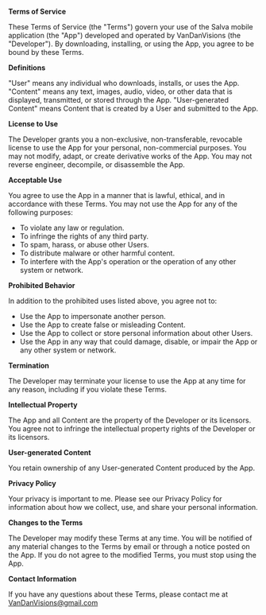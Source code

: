 **Terms of Service**

These Terms of Service (the "Terms") govern your use of the Salva mobile application (the "App") developed and operated by VanDanVisions (the "Developer"). By downloading, installing, or using the App, you agree to be bound by these Terms.

**Definitions**

"User" means any individual who downloads, installs, or uses the App.
"Content" means any text, images, audio, video, or other data that is displayed, transmitted, or stored through the App.
"User-generated Content" means Content that is created by a User and submitted to the App.

**License to Use**

The Developer grants you a non-exclusive, non-transferable, revocable license to use the App for your personal, non-commercial purposes. You may not modify, adapt, or create derivative works of the App. You may not reverse engineer, decompile, or disassemble the App.

**Acceptable Use**

You agree to use the App in a manner that is lawful, ethical, and in accordance with these Terms. You may not use the App for any of the following purposes:
- To violate any law or regulation.
- To infringe the rights of any third party.
- To spam, harass, or abuse other Users.
- To distribute malware or other harmful content.
- To interfere with the App's operation or the operation of any other system or network.

**Prohibited Behavior**

In addition to the prohibited uses listed above, you agree not to:
- Use the App to impersonate another person.
- Use the App to create false or misleading Content.
- Use the App to collect or store personal information about other Users.
- Use the App in any way that could damage, disable, or impair the App or any other system or network.

**Termination**

The Developer may terminate your license to use the App at any time for any reason, including if you violate these Terms.

**Intellectual Property**

The App and all Content are the property of the Developer or its licensors. You agree not to infringe the intellectual property rights of the Developer or its licensors.

**User-generated Content**

You retain ownership of any User-generated Content produced by the App.

**Privacy Policy**

Your privacy is important to me. Please see our Privacy Policy for information about how we collect, use, and share your personal information.

**Changes to the Terms**

The Developer may modify these Terms at any time. You will be notified of any material changes to the Terms by email or through a notice posted on the App. If you do not agree to the modified Terms, you must stop using the App.

**Contact Information**

If you have any questions about these Terms, please contact me at VanDanVisions@gmail.com

